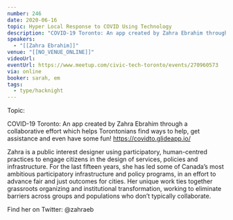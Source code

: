 ```yaml
---
number: 246
date: 2020-06-16
topic: Hyper Local Response to COVID Using Technology
description: "COVID-19 Toronto: An app created by Zahra Ebrahim through a collaborative effort which helps Torontonians find ways to help, get assistance and even have some fun! https://covidto.glideapp.io/"
speakers:
  - "[[Zahra Ebrahim]]"
venue: "[[NO_VENUE_ONLINE]]"
videoUrl: 
eventUrl: https://www.meetup.com/civic-tech-toronto/events/270960573
via: online
booker: sarah, em
tags:
  - type/hacknight
---
```


Topic:

COVID-19 Toronto: An app created by Zahra Ebrahim through a collaborative effort which helps Torontonians find ways to help, get assistance and even have some fun! https://covidto.glideapp.io/

Zahra is a public interest designer using participatory, human-centred practices to engage citizens in the design of services, policies and infrastructure. For the last fifteen years, she has led some of Canada’s most ambitious participatory infrastructure and policy programs, in an effort to advance fair and just outcomes for cities. Her unique work ties together grassroots organizing and institutional transformation, working to eliminate barriers across groups and populations who don’t typically collaborate.

Find her on Twitter: @zahraeb
